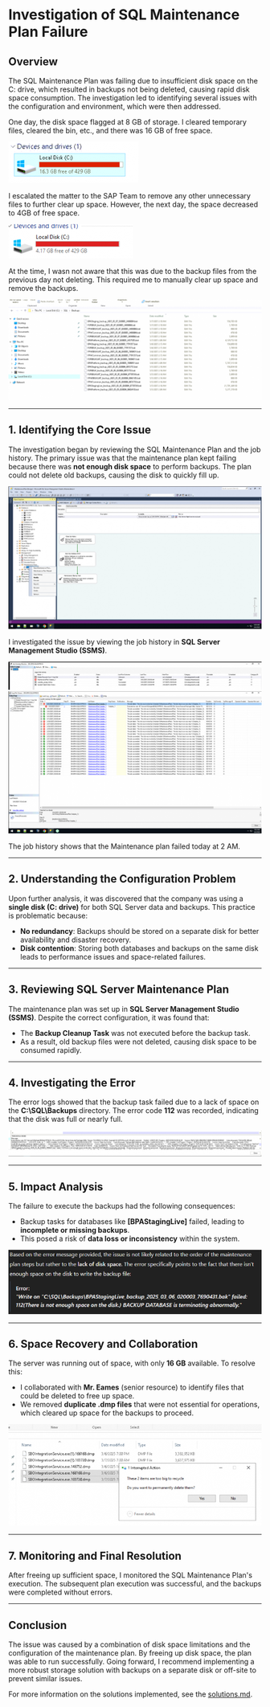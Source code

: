 # Investigation of SQL Maintenance Plan Failure

## Overview
The SQL Maintenance Plan was failing due to insufficient disk space on the C: drive, which resulted in backups not being deleted, causing rapid disk space consumption. The investigation led to identifying several issues with the configuration and environment, which were then addressed.

One day, the disk space flagged at 8 GB of storage. I cleared temporary files, cleared the bin, etc., and there was 16 GB of free space.

![Low Disk Space](images/low_disk_space_investigation.png)

I escalated the matter to the SAP Team to remove any other unnecessary files to further clear up space. However, the next day, the space decreased to 4GB of free space.

![Low Disk Space](images/4gb_low_disk_space_investigation.png)

At the time, I wasn not aware that this was due to the backup files from the previous day not deleting. This required me to manually clear up space and remove the backups.

![Backup Files](images/SQL_backups_investigation.png)

---

## 1. Identifying the Core Issue

The investigation began by reviewing the SQL Maintenance Plan and the job history. The primary issue was that the maintenance plan kept failing because there was **not enough disk space** to perform backups. The plan could not delete old backups, causing the disk to quickly fill up.

![SQL Maintenance Plan](images/SQL_maintenance_plan_investigation.png)

I investigated the issue by viewing the job history in **SQL Server Management Studio (SSMS)**.

![Job History](images/SQL_mp_job_history_investigation.png)
![Job History Detailed](images/SQL_mp_job_history_detailed_investigation.png)

The job history shows that the Maintenance plan failed today at 2 AM.

---

## 2. Understanding the Configuration Problem

Upon further analysis, it was discovered that the company was using a **single disk (C: drive)** for both SQL Server data and backups. This practice is problematic because:
- **No redundancy**: Backups should be stored on a separate disk for better availability and disaster recovery.
- **Disk contention**: Storing both databases and backups on the same disk leads to performance issues and space-related failures.

---

## 3. Reviewing SQL Server Maintenance Plan

The maintenance plan was set up in **SQL Server Management Studio (SSMS)**. Despite the correct configuration, it was found that:
- The **Backup Cleanup Task** was not executed before the backup task.
- As a result, old backup files were not deleted, causing disk space to be consumed rapidly.

---

## 4. Investigating the Error

The error logs showed that the backup task failed due to a lack of space on the **C:\SQL\Backups** directory. The error code **112** was recorded, indicating that the disk was full or nearly full.

![Maintenance Plan Execution Error](images/SQL_mp_execution_error_code_investigation.png)

---

## 5. Impact Analysis

The failure to execute the backups had the following consequences:
- Backup tasks for databases like **[BPAStagingLive]** failed, leading to **incomplete or missing backups**.
- This posed a risk of **data loss or inconsistency** within the system.

![Error Analysis](images/execution_error_code_analysis_investigation.png)

---

## 6. Space Recovery and Collaboration

The server was running out of space, with only **16 GB** available. To resolve this:
- I collaborated with **Mr. Eames** (senior resource) to identify files that could be deleted to free up space.
- We removed **duplicate .dmp files** that were not essential for operations, which cleared up space for the backups to proceed.

![Removed Duplicate .dmp Files](images/deleted_duplicatedmp_files_investigation.png)

---

## 7. Monitoring and Final Resolution

After freeing up sufficient space, I monitored the SQL Maintenance Plan's execution. The subsequent plan execution was successful, and the backups were completed without errors.

---

## Conclusion

The issue was caused by a combination of disk space limitations and the configuration of the maintenance plan. By freeing up disk space, the plan was able to run successfully. Going forward, I recommend implementing a more robust storage solution with backups on a separate disk or off-site to prevent similar issues.

For more information on the solutions implemented, see the [solutions.md](solution.md).
